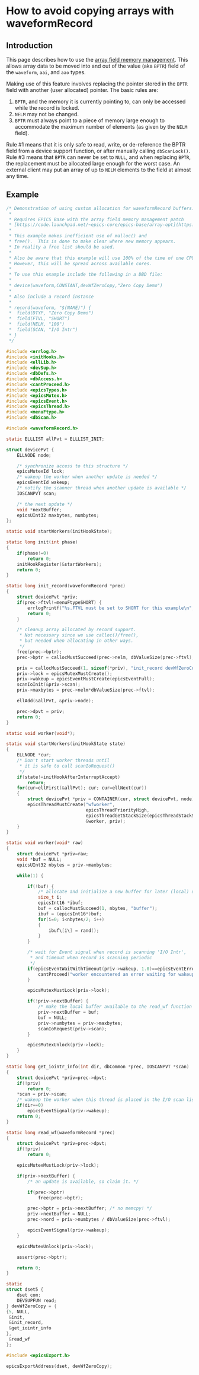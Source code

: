 # How to avoid copying arrays with waveformRecord

## Introduction

This page describes how to use the [array field memory management](https://code.launchpad.net/~epics-core/epics-base/array-opt).
This allows array data to be moved into and out of the value (aka `BPTR`) field of the `waveform`, `aai`, and `aao` types.

Making use of this feature involves replacing the pointer stored in the `BPTR` field with another (user allocated) pointer. The basic rules are:

1.  `BPTR`, and the memory it is currently pointing to, can only be accessed while the record is locked.
2.  `NELM` may not be changed.
3.  `BPTR` must always point to a piece of memory large enough to accommodate the maximum number of elements (as given by the `NELM` field).

Rule #1 means that it is only safe to read, write, or de-reference the BPTR field from a device support function, or after manually calling `dbScanLock()`. Rule #3 means that `BPTR` can never be set to `NULL`, and when replacing `BPTR`, the replacement must be allocated large enough for the worst case. An external client may put an array of up to `NELM` elements to the field at almost any time.

## Example

``` c
/* Demonstration of using custom allocation for waveformRecord buffers.
 *
 * Requires EPICS Base with the array field memory management patch
 * [https://code.launchpad.net/~epics-core/epics-base/array-opt](https://code.launchpad.net/%7Eepics-core/epics-base/array-opt)
 *
 * This example makes inefficient use of malloc() and
 * free().  This is done to make clear where new memory appears.
 * In reality a free list should be used.
 *
 * Also be aware that this example will use 100% of the time of one CPU core.
 * However, this will be spread across available cores.
 *
 * To use this example include the following in a DBD file:
 *
 * device(waveform,CONSTANT,devWfZeroCopy,"Zero Copy Demo")
 *
 * Also include a record instance
 *
 * record(waveform, "$(NAME)") {
 *  field(DTYP, "Zero Copy Demo")
 *  field(FTVL, "SHORT")
 *  field(NELM, "100")
 *  field(SCAN, "I/O Intr")
 * }
 */

#include <errlog.h>
#include <initHooks.h>
#include <ellLib.h>
#include <devSup.h>
#include <dbDefs.h>
#include <dbAccess.h>
#include <cantProceed.h>
#include <epicsTypes.h>
#include <epicsMutex.h>
#include <epicsEvent.h>
#include <epicsThread.h>
#include <menuFtype.h>
#include <dbScan.h>

#include <waveformRecord.h>

static ELLLIST allPvt = ELLLIST_INIT;

struct devicePvt {
    ELLNODE node;

    /* synchronize access to this structure */
    epicsMutexId lock;
    /* wakeup the worker when another update is needed */
    epicsEventId wakeup;
    /* notify the scanner thread when another update is available */
    IOSCANPVT scan;

    /* the next update */
    void *nextBuffer;
    epicsUInt32 maxbytes, numbytes;
};

static void startWorkers(initHookState);

static long init(int phase)
{
    if(phase!=0)
        return 0;
    initHookRegister(&startWorkers);
    return 0;
}

static long init_record(waveformRecord *prec)
{
    struct devicePvt *priv;
    if(prec->ftvl!=menuFtypeSHORT) {
        errlogPrintf("%s.FTVL must be set to SHORT for this example\n", prec->name);
        return 0;
    }

    /* cleanup array allocated by record support.
     * Not necessary since we use calloc()/free(),
     * but needed when allocating in other ways.
     */
    free(prec->bptr);
    prec->bptr = callocMustSucceed(prec->nelm, dbValueSize(prec->ftvl), "first buf");

    priv = callocMustSucceed(1, sizeof(*priv), "init_record devWfZeroCopy");
    priv->lock = epicsMutexMustCreate();
    priv->wakeup = epicsEventMustCreate(epicsEventFull);
    scanIoInit(&priv->scan);
    priv->maxbytes = prec->nelm*dbValueSize(prec->ftvl);

    ellAdd(&allPvt, &priv->node);

    prec->dpvt = priv;
    return 0;
}

static void worker(void*);

static void startWorkers(initHookState state)
{
    ELLNODE *cur;
    /* Don't start worker threads until
     * it is safe to call scanIoRequest()
     */
    if(state!=initHookAfterInterruptAccept)
        return;
    for(cur=ellFirst(&allPvt); cur; cur=ellNext(cur))
    {
        struct devicePvt *priv = CONTAINER(cur, struct devicePvt, node);
        epicsThreadMustCreate("wfworker",
                              epicsThreadPriorityHigh,
                              epicsThreadGetStackSize(epicsThreadStackSmall),
                              &worker, priv);
    }
}

static void worker(void* raw)
{
    struct devicePvt *priv=raw;
    void *buf = NULL;
    epicsUInt32 nbytes = priv->maxbytes;

    while(1) {

        if(!buf) {
            /* allocate and initialize a new buffer for later (local) use */
            size_t i;
            epicsInt16 *ibuf;
            buf = callocMustSucceed(1, nbytes, "buffer");
            ibuf = (epicsInt16*)buf;
            for(i=0; i<nbytes/2; i++)
            {
                ibuf\[i\] = rand();
            }
        }

        /* wait for Event signal when record is scanning 'I/O Intr',
         * and timeout when record is scanning periodic
         */
        if(epicsEventWaitWithTimeout(priv->wakeup, 1.0)==epicsEventError) {
            cantProceed("worker encountered an error waiting for wakeup\n");
        }

        epicsMutexMustLock(priv->lock);

        if(!priv->nextBuffer) {
            /* make the local buffer available to the read_wf function */
            priv->nextBuffer = buf;
            buf = NULL;
            priv->numbytes = priv->maxbytes;
            scanIoRequest(priv->scan);
        }

        epicsMutexUnlock(priv->lock);
    }
}

static long get_iointr_info(int dir, dbCommon *prec, IOSCANPVT *scan)
{
    struct devicePvt *priv=prec->dpvt;
    if(!priv)
        return 0;
    *scan = priv->scan;
    /* wakeup the worker when this thread is placed in the I/O scan list */
    if(dir==0)
        epicsEventSignal(priv->wakeup);
    return 0;
}

static long read_wf(waveformRecord *prec)
{
    struct devicePvt *priv=prec->dpvt;
    if(!priv)
        return 0;

    epicsMutexMustLock(priv->lock);

    if(priv->nextBuffer) {
        /* an update is available, so claim it. */

        if(prec->bptr)
            free(prec->bptr);

        prec->bptr = priv->nextBuffer; /* no memcpy! */
        priv->nextBuffer = NULL;
        prec->nord = priv->numbytes / dbValueSize(prec->ftvl);

        epicsEventSignal(priv->wakeup);
    }

    epicsMutexUnlock(priv->lock);

    assert(prec->bptr);

    return 0;
}

static
struct dset5 {
    dset com;
    DEVSUPFUN read;
} devWfZeroCopy = {
{5, NULL,
 &init,
 &init_record,
 &get_iointr_info
},
 &read_wf
};

#include <epicsExport.h>

epicsExportAddress(dset, devWfZeroCopy);
```
